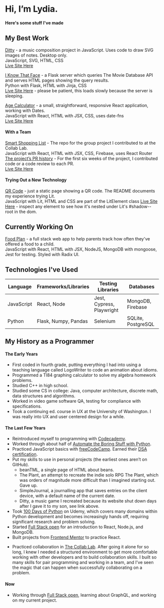 # Hi, I’m Lydia.
#### Here's some stuff I've made  
  
  
## My Best Work

[Ditty](https://github.com/lydiadunning/Ditty) - a music composition project in JavaScript. Uses code to draw SVG images of notes. Desktop only.  
JavaScript, SVG, HTML, CSS  
[Live Site Here](https://lydiadunning.github.io/Ditty/)  

[I Know That Face](https://github.com/lydiadunning/Iknowthatface) - a Flask server which queries The Movie Database API and serves HTML pages showing the query results.  
Python with Flask, HTML with Jinja, CSS  
[Live Site Here](https://iknowthatface.onrender.com/) - please be patient, this loads slowly because the server is sleeping.  

[Age Calculator](https://github.com/lydiadunning/age_calculator) - a small, straightforward, responsive React application, working with Dates.  
JavaScript with React, HTML with JSX, CSS, uses date-fns  
[Live Site Here](https://lydiadunning.github.io/age_calculator/)  

#### With a Team

[Smart Shopping List](https://github.com/the-collab-lab/tcl-65-smart-shopping-list) - The repo for the group project I contributed to at the Collab Lab.  
JavaScript with React, HTML with JSX, CSS, Firebase, uses React Router  
[The project’s PR history](https://github.com/the-collab-lab/tcl-65-smart-shopping-list/pulls?q=is%3Apr+is%3Aclosed) - For the first six weeks of the project, I contributed code or a code review to each PR.  
[Live Site Here](https://tcl-65-smart-shopping-list.web.app/) <!--- If this is taken down there should be a demo on youtube. -->

#### Trying Out a New Technology

[QR Code](https://github.com/lydiadunning/qr-code-component-main) - just a static page showing a QR code. The README documents my experience trying Lit.  
JavaScript with Lit, HTML and CSS are part of the LitElement class
[Live Site Here](https://lydiadunning.github.io/qr-code-component-main/) - inspect any element to see how it's nested under Lit's #shadow--root in the dom.

<!-- ## Examples of Specific Technologies

[Online Shop](https://github.com/lydiadunning/OnlineShop) - an ecommerce site using SQLite, not hosted.   
Python with Flask, SQLite with SQLAlchemy, HTML with Jinja, CSS, Stripe integration
-->
## Currently Working On
[Food Plan](https://github.com/lydiadunning/food-plan) - a full stack web app to help parents track how often they've offered a food to a child.  
JavaScript with React, HTML with JSX, NodeJS, MongoDB with mongoose, Jest for testing. Styled with Radix UI.  

## Technologies I've Used
| Language | Frameworks/Libraries | Testing Libraries | Databases
| --- | ----------- | --- | --- |
| JavaScript | React, Node | Jest, Cypress, Playwright | MongoDB, Firebase
| Python | Flask, Numpy, Pandas | Selenium | SQLite, PostgreSQL

## My History as a Programmer

#### The Early Years
- First coded in fourth grade, putting everything I had into using a teaching language called LogoWriter to code an animation about idioms.   
- Programmed a TI84 graphing calculator to solve my algebra homework problems.  
- Studied C++ in high school.  
- Studied some CS in college: Java, computer architecture, discrete math, data structures and algorithms.  
- Worked in video game software QA, testing for compliance with specifications.   
- Took a continuing ed. course in UX at the University of Washington. I was really into UX and user centered design for a while.  
#### The Last Few Years
- Reintroduced myself to programming with [Codecademy](https://www.codecademy.com/).
- Worked through about half of [Automate the Boring Stuff with Python](https://automatetheboringstuff.com/).
- Practiced JavaScript basics with [freeCodeCamp](https://www.freecodecamp.org/). Earned their [DSA certification](https://www.freecodecamp.org/certification/fccab6a54da-a98d-459a-833c-19b38579c980/javascript-algorithms-and-data-structures).
- Put my skills to use in personal projects (the earliest ones aren’t on GitHub).
    - beanTML, a single page of HTML about beans.
    - The Plant, an attempt to recreate the indie solo RPG The Plant, which was orders of magnitude more difficult than I imagined starting out. Gave up.
    - SimpleJournal, a journalling app that saves entries on the client device, with a default name of the current date.
    - Ditty, a music game I recreated because its website shut down days after I gave it to my son, see link above.
- Took [100 Days of Python](https://www.udemy.com/course/100-days-of-code/) on Udemy, which covers many domains within Python development and becomes increasingly hands off, requiring significant research and problem solving.  
- Started [Full Stack open](https://fullstackopen.com/en/) for an introduction to React, Node.js, and MongoDB.  
- Built projects from [Frontend Mentor](https://www.frontendmentor.io/) to practice React.  
<!--- Sought out a community at 100 Devs, which directed me to resources where I learned about various topics I’d missed, like floats, the JavaScript event loop, and memoization. Joined intending to work in groups and try freelancing, wasn't happy with my progress on those fronts, and decided it wasn't the right fit for me. The community was too big and disorganized for me to get comfortable there, and encouraging participants to call the program an agency rather than a bootcamp is sus.-->
- Practiced collaboration in [The Collab Lab](https://the-collab-lab.codes/).  After going it alone for so long, I knew I needed a structured environment to get more comfortable working with other developers and to build collaboration skills. I built so many skills for pair programming and working in a team, and I've seen the magic that can happen when successfully collaborating on a problem. 
#### Now
- Working through [Full Stack open](https://fullstackopen.com/en/), learning about GraphQL, and working on my current project.  

